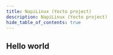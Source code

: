 ```yaml
---
title: NapiLinux (Yocto project)
description: NapiLinux (Yocto project)
hide_table_of_contents: true
---
```


## Hello world

